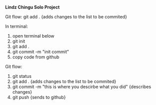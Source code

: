 **Lindz Chingu Solo Project**

Git flow:
git add . {adds changes to the list to be commited}

In terminal: 
1) open terminal below
2) git init
3) git add .
3) git commit -m "init commit"
4) copy code from github


Git flow:

1) git status
2) git add . {adds changes to the list to be commited}
3) git commit -m "this is where you descirbe what you did" {describes changes}
4) git push {sends to github}
